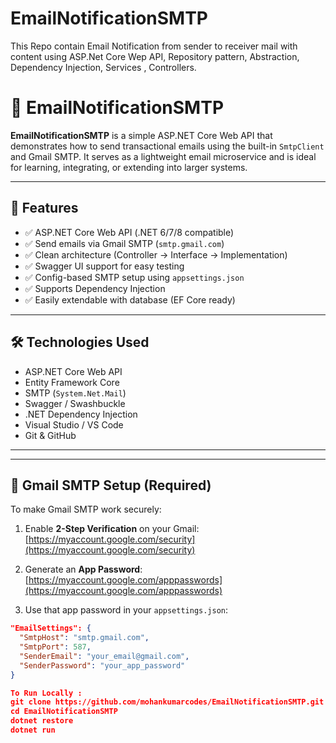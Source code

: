 # EmailNotificationSMTP
This Repo contain Email Notification from sender to receiver mail with content using ASP.Net Core Wep API, Repository pattern, Abstraction, Dependency Injection, Services , Controllers.
# 📧 EmailNotificationSMTP

**EmailNotificationSMTP** is a simple ASP.NET Core Web API that demonstrates how to send transactional emails using the built-in `SmtpClient` and Gmail SMTP. It serves as a lightweight email microservice and is ideal for learning, integrating, or extending into larger systems.

---

## 🚀 Features

- ✅ ASP.NET Core Web API (.NET 6/7/8 compatible)
- ✅ Send emails via Gmail SMTP (`smtp.gmail.com`)
- ✅ Clean architecture (Controller → Interface → Implementation)
- ✅ Swagger UI support for easy testing
- ✅ Config-based SMTP setup using `appsettings.json`
- ✅ Supports Dependency Injection
- ✅ Easily extendable with database (EF Core ready)

---

## 🛠️ Technologies Used

- ASP.NET Core Web API
- Entity Framework Core
- SMTP (`System.Net.Mail`)
- Swagger / Swashbuckle
- .NET Dependency Injection
- Visual Studio / VS Code
- Git & GitHub

---

---

## 🔐 Gmail SMTP Setup (Required)

To make Gmail SMTP work securely:

1. Enable **2-Step Verification** on your Gmail:  
   [https://myaccount.google.com/security](https://myaccount.google.com/security)

2. Generate an **App Password**:  
   [https://myaccount.google.com/apppasswords](https://myaccount.google.com/apppasswords)

3. Use that app password in your `appsettings.json`:

```json
"EmailSettings": {
  "SmtpHost": "smtp.gmail.com",
  "SmtpPort": 587,
  "SenderEmail": "your_email@gmail.com",
  "SenderPassword": "your_app_password"
}

To Run Locally :
git clone https://github.com/mohankumarcodes/EmailNotificationSMTP.git
cd EmailNotificationSMTP
dotnet restore
dotnet run

